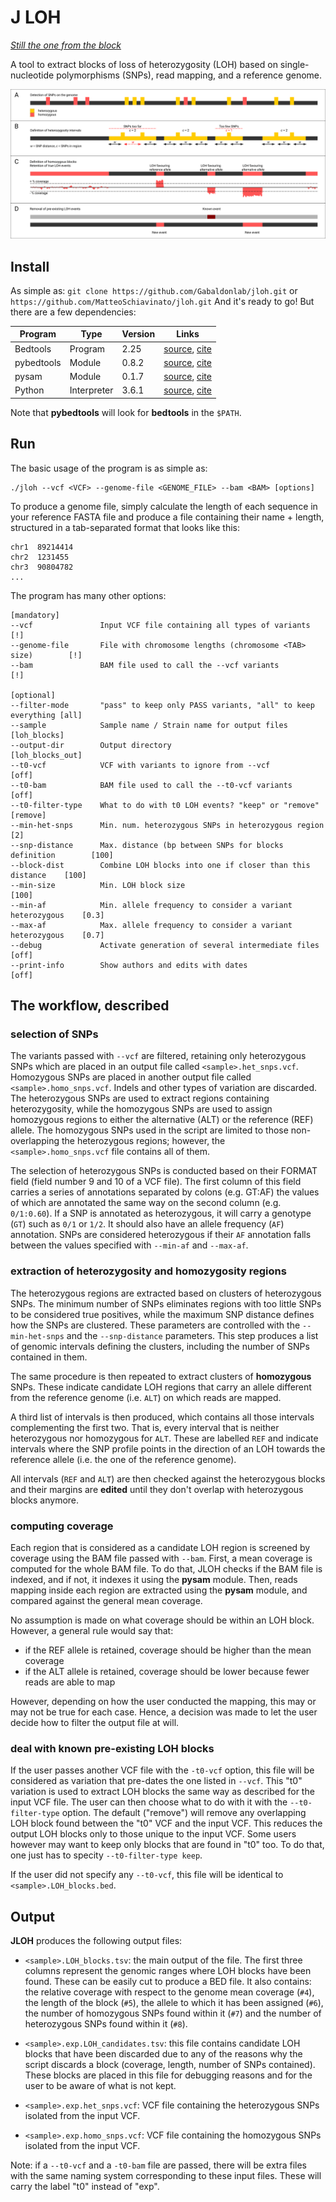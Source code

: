 # J LOH

*[Still the one from the block](https://www.youtube.com/watch?v=dly6p4Fu5TE)*

A tool to extract blocks of loss of heterozygosity (LOH) based on single-nucleotide polymorphisms (SNPs), read mapping, and a reference genome.

![JLOH workflow](images/workflow.png)

## Install

As simple as: `git clone https://github.com/Gabaldonlab/jloh.git` or `https://github.com/MatteoSchiavinato/jloh.git`
And it's ready to go! But there are a few dependencies:

| Program     | Type        | Version | Links      |
|-------------|-------------|---------|------------|
| Bedtools    | Program     | 2.25    | [source](https://bedtools.readthedocs.io/en/latest/), [cite](https://doi.org/10.1093/bioinformatics/btq033) |
| pybedtools  | Module      | 0.8.2   | [source](https://daler.github.io/pybedtools/main.html), [cite](https://doi.org/10.1093/bioinformatics/btr539) |
| pysam       | Module      | 0.1.7   | [source](https://pypi.org/project/pysam/), [cite](https://github.com/pysam-developers/pysam) |
| Python      | Interpreter | 3.6.1   | [source](https://www.python.org/downloads/release/python-397/), [cite](http://citebay.com/how-to-cite/python/) |

Note that **pybedtools** will look for **bedtools** in the `$PATH`.

## Run

The basic usage of the program is as simple as:

```
./jloh --vcf <VCF> --genome-file <GENOME_FILE> --bam <BAM> [options]
```

To produce a genome file, simply calculate the length of each sequence in your reference FASTA file and produce a file containing their name + length, structured in a tab-separated format that looks like this:

```
chr1  89214414
chr2  1231455
chr3  90804782
...
```

The program has many other options:

```
[mandatory]
--vcf               Input VCF file containing all types of variants             [!]
--genome-file       File with chromosome lengths (chromosome <TAB> size)        [!]
--bam               BAM file used to call the --vcf variants                    [!]

[optional]
--filter-mode       "pass" to keep only PASS variants, "all" to keep everything [all]
--sample            Sample name / Strain name for output files                  [loh_blocks]
--output-dir        Output directory                                            [loh_blocks_out]
--t0-vcf            VCF with variants to ignore from --vcf                      [off]
--t0-bam            BAM file used to call the --t0-vcf variants                 [off]
--t0-filter-type    What to do with t0 LOH events? "keep" or "remove"           [remove]
--min-het-snps      Min. num. heterozygous SNPs in heterozygous region          [2]
--snp-distance      Max. distance (bp between SNPs for blocks definition        [100]
--block-dist        Combine LOH blocks into one if closer than this distance    [100]
--min-size          Min. LOH block size                                         [100]
--min-af            Min. allele frequency to consider a variant heterozygous    [0.3]
--max-af            Max. allele frequency to consider a variant heterozygous    [0.7]
--debug             Activate generation of several intermediate files           [off]
--print-info        Show authors and edits with dates                           [off]
```

## The workflow, described

### selection of SNPs

The variants passed with `--vcf` are filtered, retaining only heterozygous SNPs which are placed in an output file called `<sample>.het_snps.vcf`. Homozygous SNPs are placed in another output file called `<sample>.homo_snps.vcf`. Indels and other types of variation are discarded. The heterozygous SNPs are used to extract regions containing heterozygosity, while the homozygous SNPs are used to assign homozygous regions to either the alternative (ALT) or the reference (REF) allele. The homozygous SNPs used in the script are limited to those non-overlapping the heterozygous regions; however, the  `<sample>.homo_snps.vcf` file contains all of them.

The selection of heterozygous SNPs is conducted based on their FORMAT field (field number 9 and 10 of a VCF file). The first column of this field carries a series of annotations separated by colons (e.g. GT:AF) the values of which are annotated the same way on the second column (e.g.` 0/1:0.60`). If a SNP is annotated as heterozygous, it will carry a genotype (`GT`) such as `0/1` or `1/2`. It should also have an allele frequency (`AF`) annotation. SNPs are considered heterozygous if their `AF` annotation falls between the values specified with `--min-af` and `--max-af`.

### extraction of heterozygosity and homozygosity regions

The heterozygous regions are extracted based on clusters of heterozygous SNPs. The minimum number of SNPs eliminates regions with too little SNPs to be considered true positives, while the maximum SNP distance defines how the SNPs are clustered. These parameters are controlled with the `--min-het-snps` and the `--snp-distance` parameters. This step produces a list of genomic intervals defining the clusters, including the number of SNPs contained in them.  

The same procedure is then repeated to extract clusters of **homozygous** SNPs. These indicate candidate LOH regions that carry an allele different from the reference genome (i.e. `ALT`) on which reads are mapped.

A third list of intervals is then produced, which contains all those intervals complementing the first two. That is, every interval that is neither heterozygous nor homozygous for `ALT`. These are labelled `REF` and indicate intervals where the SNP profile points in the direction of an LOH towards the reference allele (i.e. the one of the reference genome).

All intervals (`REF` and `ALT`) are then checked against the heterozygous blocks and their margins are **edited** until they don't overlap with heterozygous blocks anymore.

### computing coverage

Each region that is considered as a candidate LOH region is screened by coverage using the BAM file passed with `--bam`. First, a mean coverage is computed for the whole BAM file. To do that, JLOH checks if the BAM file is indexed, and if not, it indexes it using the **pysam** module. Then, reads mapping inside each region are extracted using the **pysam** module, and compared against the general mean coverage.

No assumption is made on what coverage should be within an LOH block. However, a general rule would say that:
- if the REF allele is retained, coverage should be higher than the mean coverage
- if the ALT allele is retained, coverage should be lower because fewer reads are able to map

However, depending on how the user conducted the mapping, this may or may not be true for each case. Hence, a decision was made to let the user decide how to filter the output file at will. 

### deal with known pre-existing LOH blocks

If the user passes another VCF file with the `-t0-vcf` option, this file will be considered as variation that pre-dates the one listed in `--vcf`. This "t0" variation is used to extract LOH blocks the same way as described for the input VCF file. The user can then choose what to do with it with the `--t0-filter-type` option. The default ("remove") will remove any overlapping LOH block found between the "t0" VCF and the input VCF. This reduces the output LOH blocks only to those unique to the input VCF. Some users however may want to keep only blocks that are found in "t0" too. To do that, one just has to specity `--t0-filter-type keep`.

If the user did not specify any `--t0-vcf`, this file will be identical to `<sample>.LOH_blocks.bed`.

## Output

**JLOH** produces the following output files:

- `<sample>.LOH_blocks.tsv`: the main output of the file. The first three columns represent the genomic ranges where LOH blocks have been found. These can be easily cut to produce a BED file. It also contains: the relative coverage with respect to the genome mean coverage (`#4`), the length of the block (`#5`), the allele to which it has been assigned (`#6`), the number of homozygous SNPs found within it (`#7`) and the number of heterozygous SNPs found within it (`#8`).

- `<sample>.exp.LOH_candidates.tsv`: this file contains candidate LOH blocks that have been discarded due to any of the reasons why the script discards a block (coverage, length, number of SNPs contained). These blocks are placed in this file for debugging reasons and for the user to be aware of what is not kept.

- `<sample>.exp.het_snps.vcf`: VCF file containing the heterozygous SNPs isolated from the input VCF.

- `<sample>.exp.homo_snps.vcf`: VCF file containing the homozygous SNPs isolated from the input VCF.

Note: if a `--t0-vcf` and a `-t0-bam` file are passed, there will be extra files with the same naming system corresponding to these input files. These will carry the label "t0" instead of "exp".
